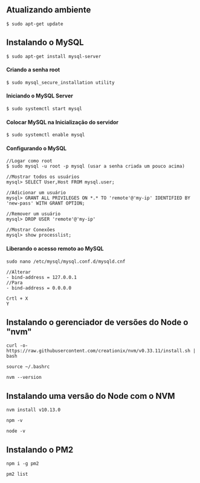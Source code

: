 ## Atualizando ambiente
```$ sudo apt-get update```

## Instalando o MySQL
```$ sudo apt-get install mysql-server```

#### Criando a senha root
```$ sudo mysql_secure_installation utility```

#### Iniciando o MySQL Server
```$ sudo systemctl start mysql```

#### Colocar MySQL na Inicialização do servidor
```$ sudo systemctl enable mysql```

#### Configurando o MySQL
```
//Logar como root
$ sudo mysql -u root -p mysql (usar a senha criada um pouco acima)

//Mostrar todos os usuários
mysql> SELECT User,Host FROM mysql.user;

//Adicionar um usuário
mysql> GRANT ALL PRIVILEGES ON *.* TO 'remote'@'my-ip' IDENTIFIED BY 'new-pass' WITH GRANT OPTION;

//Remover um usuário
mysql> DROP USER 'remote'@'my-ip'

//Mostrar Conexões
mysql> show processlist;
```

#### Liberando o acesso remoto ao MySQL
```
sudo nano /etc/mysql/mysql.conf.d/mysqld.cnf

//Alterar
- bind-address = 127.0.0.1
//Para
- bind-address = 0.0.0.0

Crtl + X
Y
```

## Instalando o gerenciador de versões do Node o "nvm"

```
curl -o- https://raw.githubusercontent.com/creationix/nvm/v0.33.11/install.sh | bash
```

```
source ~/.bashrc
```

```
nvm --version
```


## Instalando uma versão do Node com o NVM

```
nvm install v10.13.0
```

```
npm -v
```

```
node -v
```


## Instalando o PM2

```
npm i -g pm2
```

```
pm2 list
```

